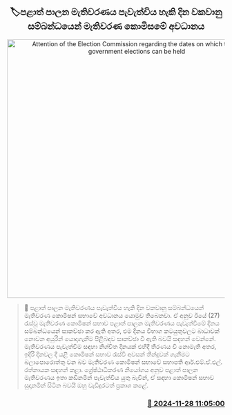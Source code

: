 <p align='center'><b><h2 align='center' title='Attention of the Election Commission regarding the dates on which the local government elections can be held'>🏷පළාත් පාලන මැතිවරණය පැවැත්විය හැකි දින වකවානු සම්බන්ධයෙන් මැතිවරණ කොමිසමේ අවධානය</h2></b></p>
<p align='center'><img src='https://helakuru.sgp1.cdn.digitaloceanspaces.com/esana/images/lib/election-commission-398934.jpg' width='600' alt='Attention of the Election Commission regarding the dates on which the local government elections can be held'></p>

>📝 පළාත් පාලන මැතිවරණය පැවැත්විය හැකි දින වකවානු සම්බන්ධයෙන් මැතිවරණ කොමිෂන් සභාවේ අවධානය යොමුව තිබෙනවා.
ඒ අනුව ඊයේ (27) රැස්වූ මැතිවරණ කොමිෂන් සභාව පළාත් පාලන මැතිවරණය පැවැත්වීමේ දිනය සම්බන්ධයෙන් සාකච්ඡා කර ඇති අතර, එම දිනය විභාග කටයුතුවලට බාධාවක් නොවන අයුරින් යොදාගැනීම පිළිබඳව සාකච්ඡා වී ඇති බවයි සඳහන් වෙන්නේ.
මැතිවරණය පැවැත්වීම සඳහා නිශ්චිත දිනයක් එහිදී තීරණය වී නොමැති අතර, ඉදිරි දිනවල දී යළි කොමිෂන් සභාව රැස්වී අවසන් තීන්දුවක් ගැනීමට බලාපොරොත්තු වන බව මැතිවරණ කොමිෂන් සභාවේ සභාපති ආර්.එම්.ඒ.එල්. රත්නායක සඳහන් කළා.
ශ්‍රේෂ්ඨාධිකරණ නියෝගය අනුව පළාත් පාලන මැතිවරණය ඉතා කඩිනමින් පැවැත්විය යුතු බැවින්, ඒ සඳහා කොමිෂන් සභාව සුදානමින් සිටින බවයි ඔහු වැඩිදුරටත් ප්‍රකාශ කළේ.


<h3 align='right'><a href='https://www.helakuru.lk/esana/p/105533/'>📅 2024-11-28 11:05:00</a></h3>
